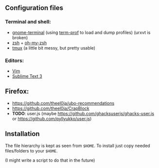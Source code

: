 ## Configuration files

### Terminal and shell:
- [gnome-terminal](/gnome-terminal.conf) (using [term-prof](https://github.com/Sorebit/bin/blob/master/term-prof) to load and dump profiles) (urxvt is broken)
- [zsh](/.zshrc) + [oh-my-zsh](/.oh-my-zsh/themes)
- [tmux](/.tmux.conf) (a little bit messy, but pretty usable)

### Editors:
- [Vim](/.vimrc)
- [Sublime Text 3](/.config/sublime-text-3/Packages/User)

## Firefox:
- https://github.com/theel0ja/ubo-recommendations
- https://github.com/theel0ja/CrapBlock
- **TODO**: user.js (maybe https://github.com/ghacksuserjs/ghacks-user.js or https://github.com/pyllyukko/user.js)

## Installation
The file hierarchy is kept as seen from `$HOME`.
To install just copy needed files/folders to your `$HOME`.

(I might write a script to do that in the future)
